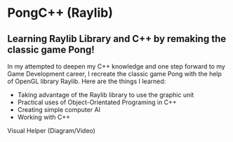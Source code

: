 # PongC++ (Raylib)

## Learning Raylib Library and C++ by remaking the classic game Pong!

In my attempted to deepen my C++ knowledge and one step forward to my Game Development career, I recreate the classic game Pong with the help of OpenGL library Raylib. Here are the things I learned: 

* Taking advantage of the Raylib library to use the graphic unit
* Practical uses of Object-Orientated Programing in C++ 
* Creating simple computer AI
* Working with C++ 

Visual Helper (Diagram/Video) 
